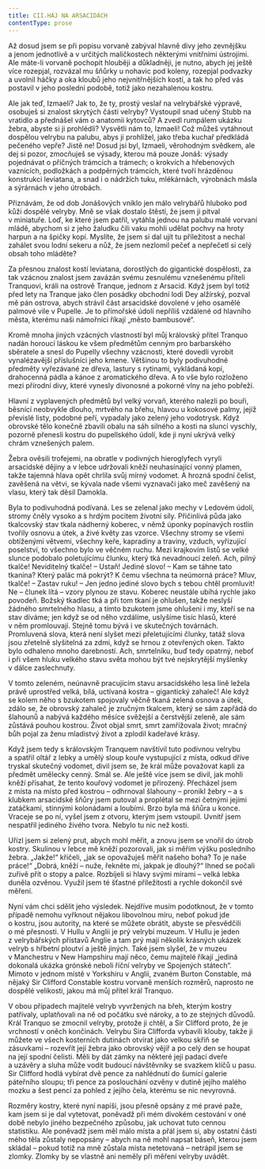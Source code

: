 ```yaml
---
title: CII.HÁJ NA ARSACIDÁCH
contentType: prose
---
```


  

Až dosud jsem se při popisu vorvaně zabýval hlavně divy jeho zevnějšku a jenom jednotlivě a v určitých maličkostech některými vnitřními ústrojími. Ale máte-li vorvaně pochopit hlouběji a důkladněji, je nutno, abych jej ještě více rozepjal, rozvázal mu šňůrky u nohavic pod koleny, rozepjal podvazky a uvolnil háčky a oka kloubů jeho nejvnitřnějších kostí, a tak ho před vás postavil v jeho poslední podobě, totiž jako nezahalenou kostru.

Ale jak teď, Izmaeli? Jak to, že ty, prostý veslař na velrybářské výpravě, osobuješ si znalost skrytých částí velryby? Vystoupil snad učený Stubb na vratidlo a přednášel vám o anatomii kytovců? A zvedl rumpálem ukázku žebra, abyste si ji prohlédli? Vysvětli nám to, Izmaeli! Což můžeš vytáhnout dospělou velrybu na palubu, abys ji prohlížel, jako třeba kuchař předkládá pečeného vepře? Jistě ne! Dosud jsi byl, Izmaeli, věrohodným svědkem, ale dej si pozor, zmocňuješ se výsady, kterou má pouze Jonáš: výsady pojednávat o příčných trámcích a trámech; o krokvích a hřebenových vaznicích, podložkách a podpěrných trámcích, které tvoří hrázděnou konstrukci leviatana, a snad i o nádržích tuku, mlékárnách, výrobnách másla a sýrárnách v jeho útrobách.

Přiznávám, že od dob Jonášových vniklo jen málo velrybářů hluboko pod kůži dospělé velryby. Mně se však dostalo štěstí, že jsem ji pitval v miniatuře. Loď, ke které jsem patřil, vytáhla jednou na palubu malé vorvaní mládě, abychom si z jeho žaludku čili vaku mohli udělat pochvy na hroty harpun a na špičky kopí. Myslíte, že jsem si dal ujít tu příležitost a nechal zahálet svou lodní sekeru a nůž, že jsem nezlomil pečeť a nepřečetl si celý obsah toho mláděte?

Za přesnou znalost kostí leviatana, dorostlých do gigantické dospělosti, za tak vzácnou znalost jsem zavázán svému zesnulému vznešenému příteli Tranquovi, králi na ostrově Tranque, jednom z Arsacid. Když jsem byl totiž před lety na Tranque jako člen posádky obchodní lodi Dey alžírský, pozval mě pán ostrova, abych strávil část arsacidské dovolené v jeho osamělé palmové vile v Pupelle. Je to přímořské údolí nepříliš vzdálené od hlavního města, kterému naši námořníci říkají „město bambusové“.

Kromě mnoha jiných vzácných vlastností byl můj královský přítel Tranquo nadán horoucí láskou ke všem předmětům cenným pro barbarského sběratele a snesl do Pupelly všechny vzácnosti, které dovedli vyrobit vynalézavější příslušníci jeho kmene. Většinou to byly podivuhodné předměty vyřezávané ze dřeva, lastury s rytinami, vykládaná kopí, drahocenná pádla a kánoe z aromatického dřeva. A to vše bylo rozloženo mezi přírodní divy, které vynesly divonosné a pokorné vlny na jeho pobřeží.

Hlavní z vyplavených předmětů byl velký vorvaň, kterého nalezli po bouři, běsnící neobvykle dlouho, mrtvého na břehu, hlavou u kokosové palmy, jejíž převislé listy, podobné peří, vypadaly jako zelený jeho vodotrysk. Když obrovské tělo konečně zbavili obalu na sáh silného a kosti na slunci vyschly, pozorně přenesli kostru do pupellského údolí, kde ji nyní ukrývá velký chrám vznešených palem.

Žebra ověsili trofejemi, na obratle v podivných hieroglyfech vyryli arsacidské dějiny a v lebce udržovali kněží neuhasínající vonný plamen, takže tajemná hlava opět chrlila svůj mírný vodomet. A hrozná spodní čelist, zavěšená na větvi, se kývala nade všemi vyznavači jako meč zavěšený na vlasu, který tak děsil Damokla.

Byla to podivuhodná podívaná. Les se zelenal jako mechy v Ledovém údolí, stromy čněly vysoko a s hrdým pocitem životní síly. Přičinlivá půda jako tkalcovský stav tkala nádherný koberec, v němž úponky popínavých rostlin tvořily osnovu a útek, a živé květy zas vzorce. Všechny stromy se všemi obtíženými větvemi, všechny keře, kapradiny a traviny, vzduch, vyřizující poselství, to všechno bylo ve věčném ruchu. Mezi krajkovím listů se velké slunce podobalo poletujícímu člunku, který tká nevadnoucí zeleň. Ach, pilný tkalče! Neviditelný tkalče! – Ustaň! Jediné slovo! – Kam se táhne tato tkanina? Který palác má pokrýt? K čemu všechna ta neúmorná práce? Mluv, tkalče! – Zastav ruku! – Jen jedno jediné slovo bych s tebou chtěl promluvit! Ne – člunek lítá – vzory plynou ze stavu. Koberec neustále ubíhá rychle jako povodeň. Božský tkadlec tká a při tom tkaní je ohlušen, takže neslyší žádného smrtelného hlasu, a tímto bzukotem jsme ohlušeni i my, kteří se na stav díváme; jen když se od něho vzdálíme, uslyšíme tisíc hlasů, které v něm promlouvají. Stejně tomu bývá i ve skutečných továrnách. Promluvená slova, která není slyšet mezi přeletujícími člunky, tatáž slova jsou zřetelně slyšitelná za zdmi, když se hrnou z otevřených oken. Takto bylo odhaleno mnoho darebností. Ach, smrtelníku, buď tedy opatrný, neboť i při všem hluku velkého stavu světa mohou být tvé nejskrytější myšlenky v dálce zaslechnuty.

V tomto zeleném, neúnavně pracujícím stavu arsacidského lesa líně ležela právě uprostřed velká, bílá, uctívaná kostra – gigantický zahaleč! Ale když se kolem něho s bzukotem spojovaly věčně tkaná zelená osnova a útek, zdálo se, že obrovský zahaleč je zručným tkalcem, který se sám zapřádá do šlahounů a nabývá každého měsíce svěžejší a čerstvější zeleně, ale sám zůstává pouhou kostrou. Život objal smrt, smrt zamřížovala život; mračný bůh pojal za ženu mladistvý život a zplodil kadeřavé krásy.

Když jsem tedy s královským Tranquem navštívil tuto podivnou velrybu a spatřil oltář z lebky a umělý sloup kouře vystupující z místa, odkud dříve tryskal skutečný vodomet, divil jsem se, že král může považovat kapli za předmět umělecky cenný. Smál se. Ale ještě více jsem se divil, jak mohli kněží přísahat, že tento kouřový vodomet je přirozený. Přecházel jsem z místa na místo před kostrou – odhrnoval šlahouny – pronikl žebry – a s klubkem arsacidské šňůry jsem putoval a proplétal se mezi četnými jejími zatáčkami, stinnými kolonádami a loubími. Brzo byla má šňůra u konce. Vraceje se po ní, vyšel jsem z otvoru, kterým jsem vstoupil. Uvnitř jsem nespatřil jediného živého tvora. Nebylo tu nic než kosti.

Uřízl jsem si zelený prut, abych mohl měřit, a znovu jsem se vnořil do útrob kostry. Skulinou v lebce mě kněží pozorovali, jak si měřím výšku posledního žebra. „Jakže!“ křičeli, „jak se opovažuješ měřit našeho boha? To je naše práce!“ „Dobrá, kněží – nuže, řekněte mi, jakpak je dlouhý?“ Ihned se počali zuřivě přít o stopy a palce. Rozbíjeli si hlavy svými mírami – velká lebka duněla ozvěnou. Využil jsem té šťastné příležitosti a rychle dokončil své měření.

Nyní vám chci sdělit jeho výsledek. Nejdříve musím podotknout, že v tomto případě nemohu vyřknout nějakou libovolnou míru, neboť pokud jde o kostru, jsou autority, na které se můžete obrátit, abyste se přesvědčili o mé přesnosti. V Hullu v Anglii je prý velrybí muzeum. V Hullu je jeden z velrybářských přístavů Anglie a tam prý mají několik krásných ukázek velryb s hřbetní ploutví a ještě jiných. Také jsem slyšel, že v muzeu v Manchestru v New Hampshiru mají něco, čemu majitelé říkají „jediná dokonalá ukázka grónské neboli říční velryby ve Spojených státech“. Mimoto v jednom místě v Yorkshiru v Anglii, zvaném Burton Constable, má nějaký Sir Clifford Constable kostru vorvaně menších rozměrů, naprosto ne dospělé velikosti, jakou má můj přítel král Tranquo.

V obou případech majitelé velryb vyvržených na břeh, kterým kostry patřívaly, uplatňovali na ně od počátku své nároky, a to ze stejných důvodů. Král Tranquo se zmocnil velryby, protože ji chtěl, a Sir Clifford proto, že je vrchností v oněch končinách. Velrybu Sira Clifforda vybavili klouby, takže ji můžete ve všech kosterních dutinách otvírat jako velkou skříň se zásuvkami – rozevřít její žebra jako obrovský vějíř a po celý den se houpat na její spodní čelisti. Měli by dát zámky na některé její padací dveře a uzávěry a sluha může vodit budoucí návštěvníky se svazkem klíčů u pasu. Sir Clifford hodlá vybírat dvě pence za nahlédnutí do šumící galerie páteřního sloupu; tři pence za poslouchání ozvěny v dutině jejího malého mozku a šest pencí za pohled z jejího čela, kterému se nic nevyrovná.

Rozměry kostry, které nyní napíši, jsou přesně opsány z mé pravé paže, kam jsem si je dal vytetovat, poněvadž při mém divokém cestování v oné době nebylo jiného bezpečného způsobu, jak uchovat tuto cennou statistiku. Ale poněvadž jsem měl málo místa a přál jsem si, aby ostatní části mého těla zůstaly nepopsány – abych na ně mohl napsat báseň, kterou jsem skládal – pokud totiž na mně zůstala místa netetovaná – netrápil jsem se zlomky. Zlomky by se vlastně ani neměly při měření velryby uvádět.
